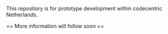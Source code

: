 This repository is for prototype development within codecentric Netherlands.

== More information will follow soon ==
